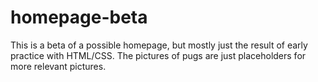 # homepage-beta
This is a beta of a possible homepage, but mostly just the result of early practice with HTML/CSS.
The pictures of pugs are just placeholders for more relevant pictures.
